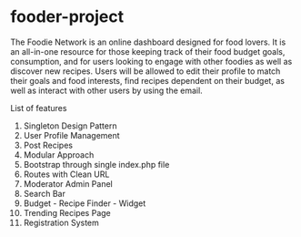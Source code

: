 # fooder-project

The Foodie Network is an online dashboard designed for food lovers. It is an all-in-one resource for those keeping track of their food budget goals, consumption, and for users looking to engage with other foodies as well as  discover new recipes. Users will be allowed to edit their profile to match their goals and food interests, find recipes dependent on their budget, as well as interact with other users by using the email.

List of features

1. Singleton Design Pattern
2. User Profile Management
3. Post Recipes
4. Modular Approach
5. Bootstrap through single index.php file
6. Routes with Clean URL
7. Moderator Admin Panel
8. Search Bar
9. Budget - Recipe Finder - Widget
10. Trending Recipes Page
11. Registration System
